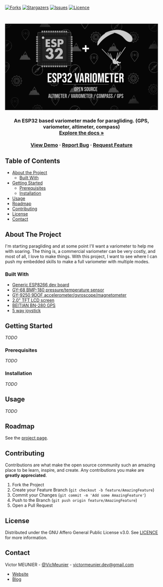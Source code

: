 <!-- PROJECT SHIELDS -->
<!--
*** I'm using markdown "reference style" links for readability.
*** Reference links are enclosed in brackets [ ] instead of parentheses ( ).
*** See the bottom of this document for the declaration of the reference variables
*** for contributors-url, forks-url, etc. This is an optional, concise syntax you may use.
*** https://www.markdownguide.org/basic-syntax/#reference-style-links
-->
<!--[![Contributors][contributors-shield]][contributors-url]-->
[![Forks][forks-shield]][forks-url]
[![Stargazers][stars-shield]][stars-url]
[![Issues][issues-shield]][issues-url]
[![Licence][license-shield]][license-url]

<!-- PROJECT LOGO -->
<br />
<p align="center">
  <a href="https://github.com/MrEliptik/variometer">
    <img src="MEDIAS/vario_banner.png" alt="Logo" width="800">
  </a>

  <h3 align="center"Variometer</h3>

  <p align="center">
   An ESP32 based variometer made for paragliding. (GPS, variometer, altimeter, compass)
    <br />
    <a href="https://github.com/MrEliptik/variometer/wiki"><strong>Explore the docs »</strong></a>
    <br />
    <br />
    <a href="">View Demo</a>
    ·
    <a href="https://github.com/MrEliptik/variometer/issues">Report Bug</a>
    ·
    <a href="https://github.com/MrEliptik/variometer/issues">Request Feature</a>
  </p>
</p>


<!-- TABLE OF CONTENTS -->
## Table of Contents

* [About the Project](#about-the-project)
  * [Built With](#built-with)
* [Getting Started](#getting-started)
  * [Prerequisites](#prerequisites)
  * [Installation](#installation)
* [Usage](#usage)
* [Roadmap](#roadmap)
* [Contributing](#contributing)
* [License](#license)
* [Contact](#contact)


<!-- ABOUT THE PROJECT -->
## About The Project

I'm starting paragliding and at some point I'll want a variometer to help me with soaring. The thing is, a commercial variometer can be very costly, and most of all, I love to make things. With this project, I want to see where I can push my embedded skills to make a full variometer with multiple modes. 

### Built With

- [Generic ESP8266 dev board]()
- [GY-68 BMP-180 pressure/temperature sensor](https://fr.aliexpress.com/item/32974445995.html?spm=a2g0s.9042311.0.0.27426c37v9jqwu)
- [GY-9250 9DOF accelerometer/gyroscope/magnetometer](https://fr.aliexpress.com/item/32657047350.html?spm=a2g0o.productlist.0.0.71877b5fs1ykll&algo_pvid=a9503d7c-d666-4761-9f6f-1a5cf54e499b&algo_expid=a9503d7c-d666-4761-9f6f-1a5cf54e499b-2&btsid=0b0a187916025200564147019ec887&ws_ab_test=searchweb0_0,searchweb201602_,searchweb201603_)
- [2.0" TFT LCD screen](https://fr.aliexpress.com/item/33012793224.html?spm=a2g0w.search0302.3.8.75f62fb68GrkRi&ws_ab_test=searchweb0_0,searchweb201602_0,searchweb201603_0,ppcSwitch_0&algo_pvid=bfeaa64b-7135-4d79-a3ac-2a1fbdff3feb&algo_expid=bfeaa64b-7135-4d79-a3ac-2a1fbdff3feb-1)
- [BEITIAN BN-280 GPS](https://fr.aliexpress.com/item/33028598418.html?spm=a2g0s.9042311.0.0.27426c37v9jqwu)
- [5 way joystick](https://fr.aliexpress.com/item/32904543849.html?spm=a2g0s.9042311.0.0.27426c37YqAQKb)


<!-- GETTING STARTED -->
## Getting Started

*TODO*

### Prerequisites

*TODO*

### Installation

*TODO*


<!-- USAGE EXAMPLES -->
## Usage

*TODO*

<!-- ROADMAP -->
## Roadmap

See the [project page](https://github.com/MrEliptik/variometer/projects).


<!-- CONTRIBUTING -->
## Contributing

Contributions are what make the open source community such an amazing place to be learn, inspire, and create. Any contributions you make are **greatly appreciated**.

1. Fork the Project
2. Create your Feature Branch (`git checkout -b feature/AmazingFeature`)
3. Commit your Changes (`git commit -m 'Add some AmazingFeature'`)
4. Push to the Branch (`git push origin feature/AmazingFeature`)
5. Open a Pull Request


<!-- LICENSE -->
## License

Distributed under the GNU Affero General Public License v3.0. See [LICENCE](LICENCE) for more information.

<!-- CONTACT -->
## Contact

Victor MEUNIER - [@VicMeunier](https://twitter.com/VicMeunier) - victormeunier.dev@gmail.com

- [Website](https://www.victormeunier.com)
- [Blog](https://blog.victormeunier.com)


<!-- MARKDOWN LINKS & IMAGES -->
<!-- https://www.markdownguide.org/basic-syntax/#reference-style-links -->
[contributors-shield]: https://img.shields.io/github/contributors/MrEliptik/variomete.svg?style=flat-square
[contributors-url]: https://github.com/MrEliptik/variometer/graphs/contributors
[forks-shield]: https://img.shields.io/github/forks/MrEliptik/variometer
[forks-url]: https://github.com/MrEliptik/variometer/network/members
[stars-shield]: https://img.shields.io/github/stars/MrEliptik/variometer
[stars-url]: https://github.com/MrEliptik/variometer/stargazers
[issues-shield]: 	https://img.shields.io/github/issues/MrEliptik/variometer
[issues-url]: https://github.com/MrEliptik/variometer/issues
[license-shield]: https://img.shields.io/github/license/MrEliptik/variometer
[license-url]: https://github.com/MrEliptik/variometer/blob/main/LICENSE
